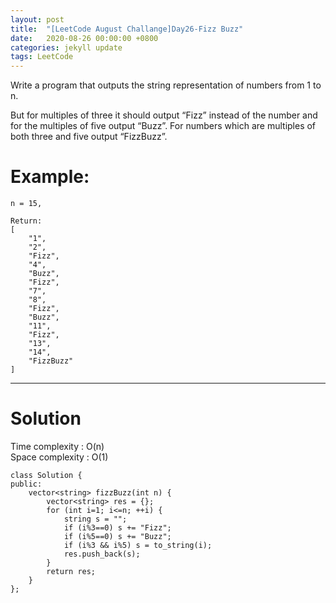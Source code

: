 ```yaml
---
layout: post
title:  "[LeetCode August Challange]Day26-Fizz Buzz"
date:   2020-08-26 00:00:00 +0800
categories: jekyll update
tags: LeetCode
---
```

Write a program that outputs the string representation of numbers from 1 to n.  

But for multiples of three it should output “Fizz” instead of the number and for the multiples of five output “Buzz”. For numbers which are multiples of both three and five output “FizzBuzz”.  

# Example:  
	n = 15,

	Return:
	[
	    "1",
	    "2",
	    "Fizz",
	    "4",
	    "Buzz",
	    "Fizz",
	    "7",
	    "8",
	    "Fizz",
	    "Buzz",
	    "11",
	    "Fizz",
	    "13",
	    "14",
	    "FizzBuzz"
	]

______________________  

# Solution

Time complexity : O(n)  
Space complexity : O(1)

	class Solution {
	public:
	    vector<string> fizzBuzz(int n) {
	        vector<string> res = {};
	        for (int i=1; i<=n; ++i) {
	            string s = "";
	            if (i%3==0) s += "Fizz";
	            if (i%5==0) s += "Buzz";
	            if (i%3 && i%5) s = to_string(i);
	            res.push_back(s);
	        }
	        return res;
	    }
	};